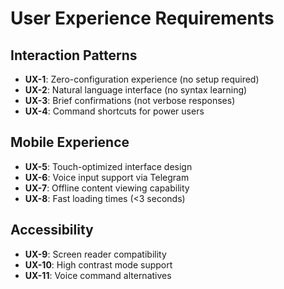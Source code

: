# User Experience Requirements

## Interaction Patterns
- **UX-1**: Zero-configuration experience (no setup required)
- **UX-2**: Natural language interface (no syntax learning)
- **UX-3**: Brief confirmations (not verbose responses)
- **UX-4**: Command shortcuts for power users

## Mobile Experience
- **UX-5**: Touch-optimized interface design
- **UX-6**: Voice input support via Telegram
- **UX-7**: Offline content viewing capability
- **UX-8**: Fast loading times (<3 seconds)

## Accessibility
- **UX-9**: Screen reader compatibility
- **UX-10**: High contrast mode support
- **UX-11**: Voice command alternatives
